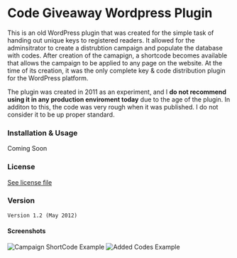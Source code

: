 Code Giveaway Wordpress Plugin
======

This is an old WordPress plugin that was created for the simple task of handing out unique keys to registered readers. It allowed for the adminsitrator to create a distrubtion campaign and populate the database with codes. After creation of the camapign, a shortcode becomes available that allows the campaign to be applied to any page on the website. At the time of its creation, it was the only complete key & code distribution plugin for the WordPress platform. 

The plugin was created in 2011 as an experiment, and I **do not recommend using it in any production enviroment today** due to the age of the plugin. In additon to this, the code was very rough when it was published. I do not consider it to be up proper standard. 

### Installation & Usage

Coming Soon


### License

[See license file](/LICENSE.md)

### Version

    Version 1.2 (May 2012) 
    
    
#### Screenshots

![Campaign ShortCode Example](https://github.com/Stylw/Code-Giveaway-WordPress-Plugin/blob/master/help/lib/post.png?raw=true?raw=true)
![Added Codes Example ](https://github.com/Stylw/Code-Giveaway-WordPress-Plugin/blob/master/help/lib/addkeys.png?raw=true
)


